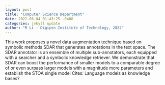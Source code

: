 ```yaml
--- 
layout: post 
title: "Computer Science Department" 
date: 2022-06-04 01:43:25 -0400 
categories: jekyll update 
author: "M Li - Digipen Institute of Technology, 2022" 
--- 
```

This work proposes a novel data augmentation technique based on symbolic methods SDAR that generates annotations in the text space. The SDAR annotator is an ensemble of multiple sub-annotators, each equipped with a searcher and a symbolic knowledge retriever. We demonstrate that SDAR can boost the performance of smaller models to a comparable degree of or even surpass larger models with a magnitude more parameters and establish the STOA single model Cites: Language models as knowledge bases?